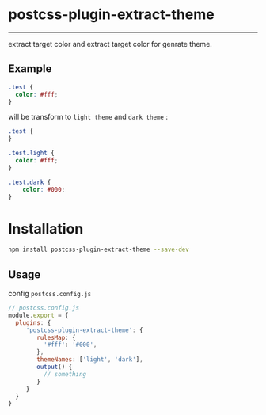 #  postcss-plugin-extract-theme

-------------------------------

extract target color and  extract target color  for genrate theme.

## Example

```css
.test {
  color: #fff;
}
```

will be transform to `light theme` and `dark theme` :

```css
.test {
}

.test.light {
  color: #fff;
}

.test.dark {
	color: #000;
}
```

# Installation

```sh
npm install postcss-plugin-extract-theme --save-dev
```

## Usage

config `postcss.config.js`

```js
// postcss.config.js
module.export = {
  plugins: {
     'postcss-plugin-extract-theme': {
        rulesMap: {
          '#fff': '#000',
        },
        themeNames: ['light', 'dark'],
        output() {
          // something
        }
     }
  } 
}
```

